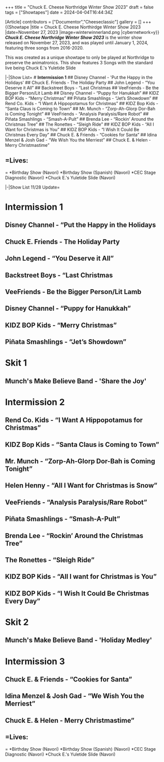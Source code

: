 +++
title = "Chuck E. Cheese Northridge Winter Show 2023"
draft = false
tags = ["Showtapes"]
date = 2024-04-04T16:44:34Z

[Article]
contributors = ["Documentor","Cheeseclassic"]
gallery = []
+++
{{Showtape
|title = Chuck E. Cheese Northirdge Winter Show 2023
|date=November 27, 2023
|image=winterwinnerland.png
|cybernetwork=y}}
<b><i>Chuck E. Cheese Northridge Winter Show 2023</b></i> is the winter show released on November 27, 2023, and was played until January 1, 2024, featuring three songs from 2016-2020.

This was created as a unique showtape to only be played at Northridge to preserve the animatronics. This show features 3 Songs with the standard live being Chuck E.'s Yuletide Slide

<tabber>
|-|Show List=
# <b>Intermission 1</b>
## Disney Channel - 'Put the Happy in the Holidays'
## Chuck E. Friends - The Holiday Party
## John Legend - “You Deserve it All”
## Backstreet Boys - “Last Christmas
## VeeFriends - Be the Bigger Person/Lit Lamb
## Disney Channel - “Puppy for Hanukkah”
## KIDZ BOP Kids - “Merry Christmas”
## Piñata Smashlings - “Jet’s Showdown”
## Rend Co. Kids - “I Want A Hippopotamus for Christmas”
## KIDZ Bop Kids - “Santa Claus is Coming to Town”
## Mr. Munch - “Zorp-Ah-Glorp Dor-Bah is Coming Tonight”
## VeeFriends - “Analysis Paralysis/Rare Robot”
## Piñata Smashlings - “Smash-A-Pult”
## Brenda Lee - “Rockin’ Around the Christmas Tree”
## The Ronettes - “Sleigh Ride”
## KIDZ BOP Kids - “All I Want for Christmas is You”
## KIDZ BOP Kids - “I Wish It Could Be Christmas Every Day”
## Chuck E. & Friends - “Cookies for Santa”
## Idina Menzel & Josh Gad - “We Wish You the Merriest”
## Chuck E. & Helen - Merry Christmastime”

<h2>=Lives:</h2>=
*Birthday Show (Navori)
*Birthday Show (Spanish) (Navori)
*CEC Stage Diagnostic (Navori)
*Chuck E.'s Yuletide Slide (Navori)

|-|Show List 11/28 Update=
# <b>Intermission 1</b>
## Disney Channel - “Put the Happy in the Holidays
## Chuck E. Friends - The Holiday Party
## John Legend - “You Deserve it All”
## Backstreet Boys - “Last Christmas
## VeeFriends - Be the Bigger Person/Lit Lamb
## Disney Channel - “Puppy for Hanukkah”
## KIDZ BOP Kids - “Merry Christmas”
## Piñata Smashlings - “Jet’s Showdown”
# <b>Skit 1</b>
## Munch's Make Believe Band - 'Share the Joy'
# <b>Intermission 2</b>
## Rend Co. Kids - “I Want A Hippopotamus for Christmas”
## KIDZ Bop Kids - “Santa Claus is Coming to Town”
## Mr. Munch - “Zorp-Ah-Glorp Dor-Bah is Coming Tonight”
## Helen Henny - “All I Want for Christmas is Snow”
## VeeFriends - “Analysis Paralysis/Rare Robot”
## Piñata Smashlings - “Smash-A-Pult”
## Brenda Lee - “Rockin’ Around the Christmas Tree”
## The Ronettes - “Sleigh Ride”
## KIDZ BOP Kids - “All I want for Christmas is You”
## KIDZ BOP Kids - “I Wish It Could Be Christmas Every Day”
# <b>Skit 2</b>
## Munch's Make Believe Band - 'Holiday Medley'
# <b>Intermission 3</b>
## Chuck E. & Friends - “Cookies for Santa”
## Idina Menzel & Josh Gad - “We Wish You the Merriest”
## Chuck E. & Helen - Merry Christmastime”

<h2>=Lives:</h2>=
*Birthday Show (Navori)
*Birthday Show (Spanish) (Navori)
*CEC Stage Diagnostic (Navori)
*Chuck E.'s Yuletide Slide (Navori)
</tabber>